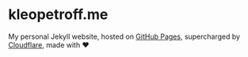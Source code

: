 # kleopetroff.me

My personal Jekyll website, hosted on [GitHub Pages](https://pages.github.com), supercharged by [Cloudflare](https://www.cloudflare.com), made with &#9829;
